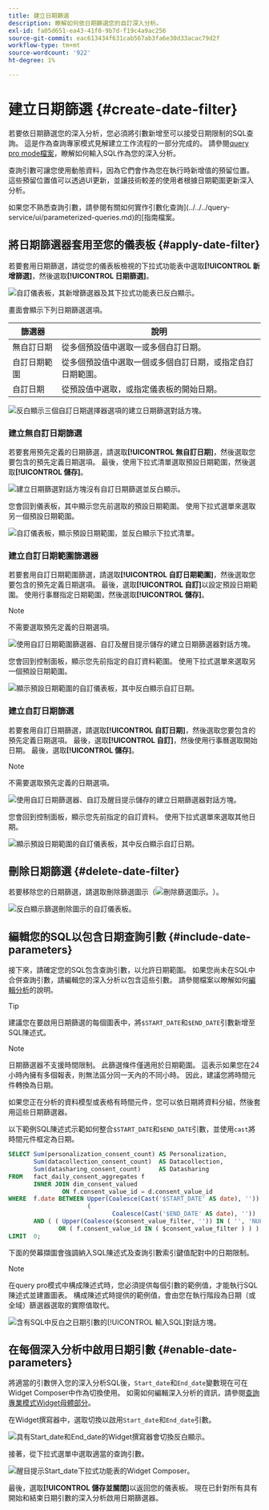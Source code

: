 ```yaml
---
title: 建立日期篩選
description: 瞭解如何依日期篩選您的自訂深入分析。
exl-id: fa05d651-ea43-41f0-9b7d-f19c4a9ac256
source-git-commit: eac613434f631cab567ab3fa6e30d33acac79d2f
workflow-type: tm+mt
source-wordcount: '922'
ht-degree: 1%

---
```


# 建立日期篩選 {#create-date-filter}

若要依日期篩選您的深入分析，您必須將引數新增至可以接受日期限制的SQL查詢。 這是作為查詢專家模式見解建立工作流程的一部分完成的。 請參閱[query pro mode檔案](../overview.md#query-pro-mode)，瞭解如何輸入SQL作為您的深入分析。

查詢引數可讓您使用動態資料，因為它們會作為您在執行時新增值的預留位置。 這些預留位置值可以透過UI更新，並讓技術較差的使用者根據日期範圍更新深入分析。

如果您不熟悉查詢引數，請參閱有關如何實作引數化查詢](../../../query-service/ui/parameterized-queries.md)的[指南檔案。

## 將日期篩選器套用至您的儀表板 {#apply-date-filter}

若要套用日期篩選，請從您的儀表板檢視的下拉式功能表中選取&#x200B;**[!UICONTROL 新增篩選]**，然後選取&#x200B;**[!UICONTROL 日期篩選]**。

![自訂儀表板，其新增篩選器及其下拉式功能表已反白顯示。](../../images/sql-insights-query-pro-mode/add-filter.png)

畫面會顯示下列日期篩選選項。

| 篩選器 | 說明 |
| --- | --- |
| 無自訂日期 | 從多個預設值中選取一或多個自訂日期。 |
| 自訂日期範圍 | 從多個預設值中選取一個或多個自訂日期，或指定自訂日期範圍。 |
| 自訂日期 | 從預設值中選取，或指定儀表板的開始日期。 |

![反白顯示三個自訂日期選擇器選項的建立日期篩選對話方塊。](../../images/sql-insights-query-pro-mode/create-date-filter.png)

### 建立無自訂日期篩選

若要套用預先定義的日期篩選，請選取&#x200B;**[!UICONTROL 無自訂日期]**，然後選取您要包含的預先定義日期選項。 最後，使用下拉式清單選取預設日期範圍，然後選取&#x200B;**[!UICONTROL 儲存]**。

![建立日期篩選對話方塊沒有自訂日期篩選並反白顯示。](../../images/sql-insights-query-pro-mode/no-custom-date-filter.png)

您會回到儀表板，其中顯示您先前選取的預設日期範圍。 使用下拉式選單來選取另一個預設日期範圍。

![自訂儀表板，顯示預設日期範圍，並反白顯示下拉式清單。](../../images/sql-insights-query-pro-mode/no-custom-date-filter-results.png)

### 建立自訂日期範圍篩選器

若要套用自訂日期範圍篩選，請選取&#x200B;**[!UICONTROL 自訂日期範圍]**，然後選取您要包含的預先定義日期選項。 最後，選取&#x200B;**[!UICONTROL 自訂]**&#x200B;以設定預設日期範圍。 使用行事曆指定日期範圍，然後選取&#x200B;**[!UICONTROL 儲存]**。

>[!NOTE]
>
>不需要選取預先定義的日期選項。

![使用自訂日期範圍篩選器、自訂及醒目提示儲存的建立日期篩選器對話方塊。](../../images/sql-insights-query-pro-mode/custom-date-range-filter.png)

您會回到控制面板，顯示您先前指定的自訂資料範圍。 使用下拉式選單來選取另一個預設日期範圍。

![顯示預設日期範圍的自訂儀表板，其中反白顯示自訂日期。](../../images/sql-insights-query-pro-mode/custom-date-range-filter-results.png)

### 建立自訂日期篩選

若要套用自訂日期篩選，請選取&#x200B;**[!UICONTROL 自訂日期]**，然後選取您要包含的預先定義日期選項。 最後，選取&#x200B;**[!UICONTROL 自訂]**，然後使用行事曆選取開始日期。 最後，選取&#x200B;**[!UICONTROL 儲存]**。

>[!NOTE]
>
>不需要選取預先定義的日期選項。

![使用自訂日期篩選器、自訂及醒目提示儲存的建立日期篩選器對話方塊。](../../images/sql-insights-query-pro-mode/custom-date-filter.png)

您會回到控制面板，顯示您先前指定的自訂資料。 使用下拉式選單來選取其他日期。

![顯示預設日期範圍的自訂儀表板，其中反白顯示自訂日期。](../../images/sql-insights-query-pro-mode/custom-date-filter-results.png)

## 刪除日期篩選 {#delete-date-filter}

若要移除您的日期篩選，請選取刪除篩選圖示（![刪除篩選圖示。](/help/images/icons/filter-delete.png)）。

![反白顯示篩選刪除圖示的自訂儀表板。](../../images/sql-insights-query-pro-mode/delete-date-filter.png)

## 編輯您的SQL以包含日期查詢引數 {#include-date-parameters}

接下來，請確定您的SQL包含查詢引數，以允許日期範圍。 如果您尚未在SQL中合併查詢引數，請編輯您的深入分析以包含這些引數。 請參閱檔案以瞭解如何[編輯分析](../overview.md#edit)的說明。

>[!TIP]
>
>建議您在要啟用日期篩選的每個圖表中，將`$START_DATE`和`$END_DATE`引數新增至SQL陳述式。

>[!NOTE]
>
>日期篩選器不支援時間限制。 此篩選條件僅適用於日期範圍。 這表示如果您在24小時內擁有多個報表，則無法區分同一天內的不同小時。 因此，建議您將時間元件轉換為日期。

如果您正在分析的資料模型或表格有時間元件，您可以依日期將資料分組，然後套用這些日期篩選器。

以下範例SQL陳述式示範如何整合`$START_DATE`和`$END_DATE`引數，並使用`cast`將時間元件框定為日期。

```sql
SELECT Sum(personalization_consent_count) AS Personalization,
       Sum(datacollection_consent_count)  AS Datacollection,
       Sum(datasharing_consent_count)     AS Datasharing
FROM   fact_daily_consent_aggregates f
       INNER JOIN dim_consent_valued
               ON f.consent_value_id = d.consent_value_id
WHERE  f.date BETWEEN Upper(Coalesce(Cast('$START_DATE' AS date), '')) AND Upper
                      (
                             Coalesce(Cast('$END_DATE' AS date), ''))
       AND ( ( Upper(Coalesce($consent_value_filter, '')) IN ( '', 'NULL' ) )
              OR ( f.consent_value_id IN ( $consent_value_filter ) ) )
LIMIT  0; 
```

下面的熒幕擷圖會強調納入SQL陳述式及查詢引數索引鍵值配對中的日期限制。

>[!NOTE]
>
>在query pro模式中構成陳述式時，您必須提供每個引數的範例值，才能執行SQL陳述式並建置圖表。 構成陳述式時提供的範例值，會由您在執行階段為日期（或全域）篩選器選取的實際值取代。

![含有SQL中反白之日期引數的[!UICONTROL 輸入SQL]對話方塊。](../../images/sql-insights-query-pro-mode/sql-date-parameters.png)

## 在每個深入分析中啟用日期引數 {#enable-date-parameters}

將適當的引數併入您的深入分析SQL後，`Start_date`和`End_date`變數現在可在Widget Composer中作為切換使用。 如需如何編輯深入分析的資訊，請參閱[查詢專業模式Widget母體部分](../overview.md#populate-widget)。

在Widget撰寫器中，選取切換以啟用`Start_date`和`End_date`引數。

![具有Start_date和End_date的Widget撰寫器會切換反白顯示。](../../images/sql-insights-query-pro-mode/widget-composer-date-filter-toggles.png)

接著，從下拉式選單中選取適當的查詢引數。

![醒目提示Start_date下拉式功能表的Widget Composer。](../../images/sql-insights-query-pro-mode/widget-composer-date-filter-dropdown.png)

最後，選取&#x200B;**[!UICONTROL 儲存並關閉]**&#x200B;以返回您的儀表板。 現在已針對所有具有開始和結束日期引數的深入分析啟用日期篩選器。
